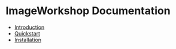 # ImageWorkshop Documentation

* [Introduction](introduction.md)
* [Quickstart](quickstart.md)
* [Installation](installation.md)
